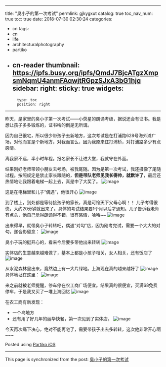 
---
title: "臭小子的第一次考试"
permlink: gjkygxut
catalog: true
toc_nav_num: true
toc: true
date: 2018-07-30 02:30:24
categories:
- cn
tags:
- cn
- life
- architecturalphotography
- partiko
- cn-reader
thumbnail: https://ipfs.busy.org/ipfs/QmdJ7BjcATgzXmpsmNqmU4anmFAqwjtRGpzSJxA3bG1hjq
sidebar:
    right:
        sticky: true
widgets:
    -
        type: toc
        position: right
---


昨天，是家里的臭小子第一次考试——小荧星的朗诵考级，据说还会有证书。我是想让孩子多多锻炼的，证书啥的倒是无所谓。

因为自己很宅，所以很少带孩子去新地方，这次考试是在打浦路628号海外滩广场，对他而言是个新地方，对我而言么，因为我原来住打浦桥，对打浦路多少有点感情。

离我家不远，半小时车程。报名家长不让进大堂，我就守在外面。

结果刚好老师带领小朋友去考场，被我尾随。因为是第一次考试，我还摄像了尾随过程。按照规定是禁止家长跟随的，**但是带队老师见我长得帅，就默许了**，最后还热情地让我跟着电梯一起上去，真是中了大奖了。
![image](https://ipfs.busy.org/ipfs/QmdJ7BjcATgzXmpsmNqmU4anmFAqwjtRGpzSJxA3bG1hjq)

这是在电梯里和儿子“偶遇”，他很开心
![image](https://ipfs.busy.org/ipfs/QmYbdBp8pH3nvRQaM5NCVh63Qx1VWYSuupjx2q9gdpsGNy)

到了楼上，到处都是等待接孩子的家长，真是可怜天下父母心啊！！
儿子考得很快，大约20分钟就出来了。具体的考试结果要1个月以后才通知。儿子告诉我老师有点头，他自己觉得朗诵得不错，很有感情，哈哈~~
![image](https://ipfs.busy.org/ipfs/QmekJCRf2SmLnL3VWwc7GrgabNH9f7V2m3dMtuDJiBA9ja)

出来得早，就带臭小子转转吧，偶遇“对勾”店，因为刚考完试，需要一个大大的对勾，遂合影留念：
![image](https://ipfs.busy.org/ipfs/QmRWNMP9GKFXBrjSvP2wxJ8DB4E3RpMX4PZZsFZoSbKAJe)

臭小子玩的挺开心的，看来今后要多带他出来转转
![image](https://ipfs.busy.org/ipfs/Qmd2bXCKDJnjGDt2A9zdqq1yBGmDLmCE54zFm2mH8VAVaK)

实体店的生意越来越难做了，基本上都是小孩子相关，女人相关，还有饭店了
![image](https://ipfs.busy.org/ipfs/QmNZJdA77hP1C2FLjP1UbNBAhznuXKQC9Q77PG4Gy4moQ9)

从水泥森林里出来，竟然边上有一大片绿地。上海现在真的越来越好了
![image](https://ipfs.busy.org/ipfs/QmWtaBh7FyPT83iKVfceawwq61ozRSy2ZdZTQus6UL8t9g)
具体地址在这里：
![image](https://ipfs.busy.org/ipfs/QmVDN8ZBcxrCBK1ouwBYQxPrvwzT4hrPbqkyoza99xRvod)


来之前就被老师提醒，停车停在农工商广场便宜。结果真的很便宜，买满68免费停车，于是我又买了一堆上海回忆
![image](https://ipfs.busy.org/ipfs/QmYxyLrtmzgpjL9dacvGPY7ytFJ9tJPPa8McTntLf2G3CP)

在农工商有新发现：
- 一个鸟地方
- 还有用了好几年的丽华快餐，第一次见到了实体店。
![image](https://ipfs.busy.org/ipfs/QmZUMTXxnbec8D3HapvgK1P7H9Yszt4PeKJN8FhZc3PJG5)

今天再次痛下决心，绝对不能再宅了，需要带孩子出去多转转，这次他非常开心啊~~~

Posted using [Partiko iOS](https://itunes.apple.com/us/app/partiko/id1401033260?mt=8)

- - -

This page is synchronized from the post: [臭小子的第一次考试](https://steemit.com/@julian2013/gjkygxut)
